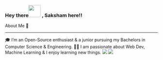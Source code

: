 ###  Hey there<img height="40px" src="https://github.com/TheDudeThatCode/TheDudeThatCode/blob/master/Assets/Hi.gif"> , Saksham here!!

About Me 🚀
<br>
<hr>
🎓 I’m an Open-Source enthusiast & a junior pursuing my Bachelors in Computer Science & Engineering.
👨‍💻 I am passionate about  Web Dev, Machine Learning & I enjoy learning new things.



<img src="https://github-readme-stats.vercel.app/api?username=Cipher-08&theme=blue-green&show_icons=true&count_private=true">


<img src="https://github-readme-stats.vercel.app/api/top-langs/?username=Cipher-08">
